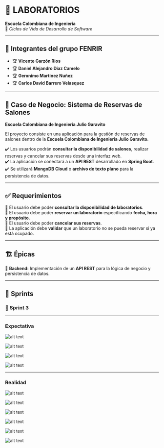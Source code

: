 # 🎯 LABORATORIOS

**Escuela Colombiana de Ingeniería**  
📌 _Ciclos de Vida de Desarrollo de Software_

---

## 👥 Integrantes del grupo **FENRIR**

- 🏆 **Vicente Garzón Rios**
- 🏆 **Daniel Alejandro Diaz Camelo**
- 🏆 **Geronimo Martinez Nuñez**
- 🏆 **Carlos David Barrero Velasquez**

---

## 📌 Caso de Negocio: **Sistema de Reservas de Salones**

**Escuela Colombiana de Ingeniería Julio Garavito**

El proyecto consiste en una aplicación para la gestión de reservas de salones dentro de la **Escuela Colombiana de Ingeniería Julio Garavito**.

✔️ Los usuarios podrán **consultar la disponibilidad de salones**, realizar reservas y cancelar sus reservas desde una interfaz web.  
✔️ La aplicación se conectará a un **API REST** desarrollado en **Spring Boot**.  
✔️ Se utilizará **MongoDB Cloud** o **archivo de texto plano** para la persistencia de datos.

---

## ✅ Requerimientos

🔹 El usuario debe poder **consultar la disponibilidad de laboratorios**.  
🔹 El usuario debe poder **reservar un laboratorio** especificando **fecha, hora y propósito**.  
🔹 El usuario debe poder **cancelar sus reservas**.  
🔹 La aplicación debe **validar** que un laboratorio no se pueda reservar si ya está ocupado.

---

## 🏗️ Épicas

📌 **Backend:** Implementación de un **API REST** para la lógica de negocio y persistencia de datos.

---

## 🚀 Sprints

### 🏁 **Sprint 3**

---

### **Expectativa**

![alt text](public/readme/logSignUpF.png)

![alt text](public/readme/reservationsF.png)

![alt text](public/readme/myReservationsF.png)

![alt text](public/readme/userDetailsF.png)

---

### **Realidad**

![alt text](public/readme/login.png)

![alt text](public/readme/signup.png)

![alt text](public/readme/reservations.png)

![alt text](public/readme/myReservations.png)

![alt text](public/readme/reservationDetails.png)

![alt text](public/readme/userDetails.png)

